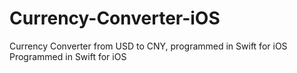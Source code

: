# Currency-Converter-iOS
Currency Converter from USD to CNY, programmed in Swift for iOS
Programmed in Swift for iOS
